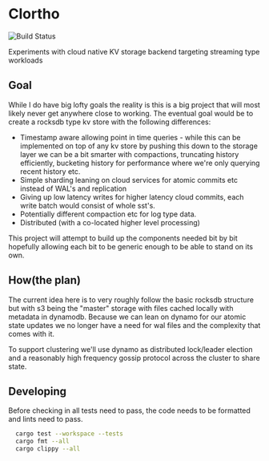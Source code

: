 # Clortho
![Build Status](https://github.com/incresql/clortho/workflows/Test/badge.svg)

Experiments with cloud native KV storage backend targeting streaming type workloads

## Goal
While I do have big lofty goals the reality is this is a big project that will most likely
never get anywhere close to working.
The eventual goal would be to create a rocksdb type kv store with the following differences:

* Timestamp aware allowing point in time queries - while this can be implemented on top of
any kv store by pushing this down to the storage layer we can be a bit smarter with compactions,
truncating history efficiently, bucketing history for performance where we're only querying recent
history etc.
* Simple sharding leaning on cloud services for atomic commits etc instead of WAL's and replication
* Giving up low latency writes for higher latency cloud commits, each write batch would
consist of whole sst's.
* Potentially different compaction etc for log type data.
* Distributed (with a co-located higher level processing)

This project will attempt to build up the components needed bit by bit hopefully allowing
each bit to be generic enough to be able to stand on its own.

## How(the plan)
The current idea here is to very roughly follow the basic rocksdb structure but with
s3 being the "master" storage with files cached locally with metadata in dynamodb.
Because we can lean on dynamo for our atomic state updates we no longer have a need for
wal files and the complexity that comes with it.

To support clustering we'll use dynamo as distributed lock/leader election and a reasonably high
frequency gossip protocol across the cluster to share state.


## Developing
Before checking in all tests need to pass,
the code needs to be formatted and lints need to pass.
```sh
  cargo test --workspace --tests
  cargo fmt --all
  cargo clippy --all
```
